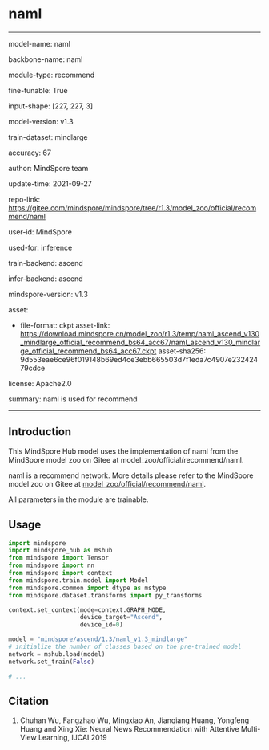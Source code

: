 # naml

---

model-name: naml

backbone-name: naml

module-type: recommend

fine-tunable: True

input-shape: [227, 227, 3]

model-version: v1.3

train-dataset: mindlarge

accuracy: 67

author: MindSpore team

update-time: 2021-09-27

repo-link: <https://gitee.com/mindspore/mindspore/tree/r1.3/model_zoo/official/recommend/naml>

user-id: MindSpore

used-for: inference

train-backend: ascend

infer-backend: ascend

mindspore-version: v1.3

asset:

-
    file-format: ckpt
    asset-link: <https://download.mindspore.cn/model_zoo/r1.3/temp/naml_ascend_v130_mindlarge_official_recommend_bs64_acc67/naml_ascend_v130_mindlarge_official_recommend_bs64_acc67.ckpt>
    asset-sha256: 9d553eae6ce96f019148b69ed4ce3ebb665503d7f1eda7c4907e23242479cdce

license: Apache2.0

summary: naml is used for recommend

---

## Introduction

This MindSpore Hub model uses the implementation of naml from the MindSpore model zoo on Gitee at model_zoo/official/recommend/naml.

naml is a recommend network. More details please refer to the MindSpore model zoo on Gitee at [model_zoo/official/recommend/naml](https://gitee.com/mindspore/mindspore/blob/r1.3/model_zoo/official/recommend/naml/README.md).

All parameters in the module are trainable.

## Usage

```python
import mindspore
import mindspore_hub as mshub
from mindspore import Tensor
from mindspore import nn
from mindspore import context
from mindspore.train.model import Model
from mindspore.common import dtype as mstype
from mindspore.dataset.transforms import py_transforms

context.set_context(mode=context.GRAPH_MODE,
                    device_target="Ascend",
                    device_id=0)

model = "mindspore/ascend/1.3/naml_v1.3_mindlarge"
# initialize the number of classes based on the pre-trained model
network = mshub.load(model)
network.set_train(False)

# ...
```

## Citation

1. Chuhan Wu, Fangzhao Wu, Mingxiao An, Jianqiang Huang, Yongfeng Huang and Xing Xie: Neural News Recommendation with Attentive Multi-View Learning, IJCAI 2019
